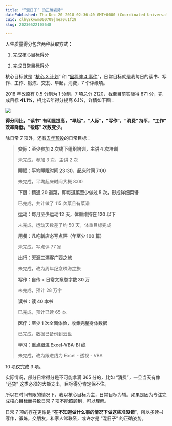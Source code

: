 ```yaml
---
title: "“混日子” 的正确姿势"
datePublished: Thu Dec 20 2018 02:36:40 GMT+0000 (Coordinated Universal Time)
cuid: clhy8kywm000709jmea0u1fz9
slug: 20230522103648

---
```


人生质量得分包含两种获取方式：

1. 完成核心目标得分
    
2. 完成日常目标得分
    

核心目标就是 “[核心 3 计划](http://mp.weixin.qq.com/s?__biz=MzI3MzU5MDA1OQ==&mid=2247484633&idx=1&sn=4aada58de098175ab7a33f6f99d49401&chksm=eb21b69ddc563f8b4f61322a6cb756277c3c8fb780434189f6273798a9bdb42635f175b1dd1d&scene=21#wechat_redirect)” 和 “[里程碑 4 事件](http://mp.weixin.qq.com/s?__biz=MzI3MzU5MDA1OQ==&mid=2247484639&idx=1&sn=26b7929b894e8f87093ddb5f89b58288&chksm=eb21b69bdc563f8dfd836d2bfd973e40fcbcafa286b80127ab0e7a600c71865410d182fe691e&scene=21#wechat_redirect)”，日常目标就是我每日的读书、写作、工作、锻炼、交友、早起，消费，7 个评级项。

2018 年改原有 0.5 分制为 1 分制，7 项总分 2120，截至目前实际得 871 分，完成目标 **41.1%**，相比去年得分提高 6.1%，详情如下图：

![](https://cdn.hashnode.com/res/hashnode/image/upload/v1684722987079/bfcdd595-70d5-4f11-a9f8-ec76f85c27a9.png)

**得分同比，“读书” 有明显提高，“早起”，“人际”，“写作”，“消费” 持平，“工作” 效率降低，“锻炼” 次数变少。**

除日常 7 项外，还有[去年预设](http://mp.weixin.qq.com/s?__biz=MzI3MzU5MDA1OQ==&mid=2247484438&idx=1&sn=70dc021c1d0ab16a86625f9bc9677c10&chksm=eb21b652dc563f44e43d0a3e4a2a360747f39dbca58e717c3a5abaff20fe53c561172c774ca0&scene=21#wechat_redirect)的日常目标：

> **交际：至少参加 2 次线下组织培训，主讲 4 次培训**
> 
> 未完成，参加 3 次，主讲 2 次
> 
> **睡眠：平均睡眠时间 23:30，起床时间 7:00**
> 
> 未完成，平均起床时间大概 8:00
> 
> **下厨：精通 20 道菜，即每道菜至少做过 5 次，形成详细菜谱**
> 
> 已完成，共计做了 115 次菜且有菜谱
> 
> **运动：每月至少运动 12 天，体重维持在 120 以下**
> 
> 未完成，运动天数差了约 50 天，体重目标完成
> 
> **用餐：凡吃新店必写点评（年至少 100 篇）**
> 
> 未完成，写点评 77 家
> 
> **出行：天涯三漂客广西之旅**
> 
> 未完成，改为周年纪念珠海之旅
> 
> **写作：自传 + 日常文章总字数 30 万**
> 
> 未完成，预计 28 万字
> 
> **读书：读 40 本书**
> 
> 已完成，预计已读 65 本
> 
> **医疗：至少 1 次全面体检，收集完整身体数据**
> 
> 已完成，数据已备份到云盘
> 
> **学习：重点跟进 Excel-VBA-BI 线**
> 
> 未完成，改为跟进线为 Excel - 透视 - VBA

10 项仅完成 3 项。

实际情况，部分日常得分是不可能拿满 365 分的，比如 “消费”，一旦当天有像 “还贷” 这类必须的大额支出，目标得分肯定保不住。

所以在时间有限的情况下，我以核心目标为主，日常目标为辅。如果是因为专注完成核心目标而导致日常 7 项不能照顾到，可以理解。

日常 7 项的存在更像是 “**在不知道做什么事的情况下做这些准没错**”，所以多读书写作，锻炼，交朋友，和家人常联系，或许才是 “混日子” 的正确姿势。